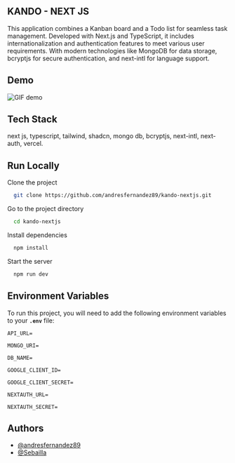 ## KANDO - NEXT JS

This application combines a Kanban board and a Todo list for seamless task management. Developed with Next.js and TypeScript, it includes internationalization and authentication features to meet various user requirements. With modern technologies like MongoDB for data storage, bcryptjs for secure authentication, and next-intl for language support.

## Demo

![GIF demo](https://drive.google.com/uc?export=view&id=1jCANEGV-rlgDGLHNfX3BsG3s7Z2OXjza)

## Tech Stack

next js, typescript, tailwind, shadcn, mongo db, bcryptjs, next-intl, next-auth, vercel.

## Run Locally

Clone the project

```bash
  git clone https://github.com/andresfernandez89/kando-nextjs.git
```

Go to the project directory

```bash
  cd kando-nextjs
```

Install dependencies

```bash
  npm install
```

Start the server

```bash
  npm run dev
```

## Environment Variables

To run this project, you will need to add the following environment variables to your **`.env`** file:

`API_URL=`

`MONGO_URI=`

`DB_NAME=`

`GOOGLE_CLIENT_ID=`

`GOOGLE_CLIENT_SECRET=`

`NEXTAUTH_URL=`

`NEXTAUTH_SECRET=`

## Authors

- [@andresfernandez89](https://github.com/andresfernandez89)
- [@Sebailla](https://github.com/Sebailla)
